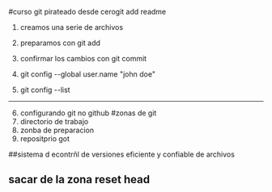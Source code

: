 #curso git pirateado desde cerogit add readme
1. creamos una serie de archivos 
2. preparamos con git add
3. confirmar los cambios con git commit 

4. git config --global user.name "john doe"
5. git config --list

--------------------
6. configurando git no github
#zonas de git 
1. directorio de trabajo
2. zonba de preparacion 
3. repositprio got 

##sistema d econtrñl de versiones eficiente y confiable de archivos 


## sacar de la zona reset head
